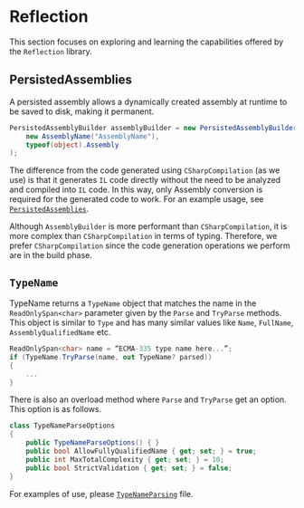 # Reflection

This section focuses on exploring and learning the capabilities offered by the
`Reflection` library.

## PersistedAssemblies

A persisted assembly allows a dynamically created assembly at runtime to be
saved to disk, making it permanent.

```csharp
PersistedAssemblyBuilder assemblyBuilder = new PersistedAssemblyBuilder(
    new AssemblyName("AssemblyName"),
    typeof(object).Assembly
);
```

The difference from the code generated using `CSharpCompilation` (as we use) is
that it generates `IL` code directly without the need to be analyzed and
compiled into `IL` code. In this way, only Assembly conversion is required for
the generated code to work.
For an example usage, see
[`PersistedAssemblies`](./Reflection/PersistedAssemblies.cs).

Although `AssemblyBuilder` is more performant than `CSharpCompilation`, it is
more complex than `CSharpCompilation` in terms of typing. Therefore, we prefer
`CSharpCompilation` since the code generation operations we perform are in the
build phase.

## `TypeName`

TypeName returns a `TypeName` object that matches the name in the
`ReadOnlySpan<char>` parameter given by the `Parse` and `TryParse` methods.
This object is similar to `Type` and has many similar values like `Name`,
`FullName`, `AssemblyQualifiedName` etc.

```csharp
ReadOnlySpan<char> name = “ECMA-335 type name here...”;
if (TypeName.TryParse(name, out TypeName? parsed))
{
    ...
}
```

There is also an overload method where `Parse` and `TryParse` get an option.
This option is as follows.

```csharp
class TypeNameParseOptions
{
    public TypeNameParseOptions() { }
    public bool AllowFullyQualifiedName { get; set; } = true;
    public int MaxTotalComplexity { get; set; } = 10;
    public bool StrictValidation { get; set; } = false;
}
```

For examples of use, please
[`TypeNameParsing`](./Reflection/TypeNameParsing.cs) file.
